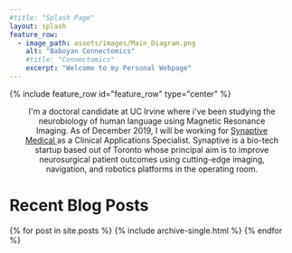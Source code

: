 ```yaml
---
#title: "Splash Page"
layout: splash
feature_row:
  - image_path: assets/images/Main_Diagram.png
    alt: "Baboyan Connectomics"
    #title: "Connectomics"
    excerpt: "Welcome to my Personal Webpage"
---
```

{% include feature_row id="feature_row" type="center" %}

<style> .indented { padding-left: 20pt; padding-right: 20pt; } </style>
<div style="text-align:center">
<div class="indented">
<p>
I'm a doctoral candidate at UC Irvine where i've been studying the neurobiology of human language using Magnetic Resonance Imaging. As of December 2019, I will be working for <a href="https://www.synaptivemedical.com/" target="_blank"> Synaptive Medical </a> as a Clinical Applications Specialist. Synaptive is a bio-tech startup based out of Toronto whose principal aim is to improve neurosurgical patient outcomes using cutting-edge imaging, navigation, and robotics platforms in the operating room.
</p>
</div>

<div style="text-align:left">
<H1> Recent Blog Posts </H1>

<!-- {% include feature_row id="Blog_intro" type="center" %} -->

{% for post in site.posts %}
    {% include archive-single.html %}
{% endfor %}

</div>
